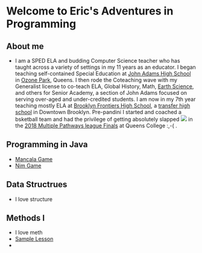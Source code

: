 # Welcome to Eric's Adventures in Programming

## About me
* I am a SPED ELA and budding Computer Science teacher who has taught across a variety of settings in my 11 years as an educator.  I began teaching self-contained Special Education at [John Adams High School](https://en.wikipedia.org/wiki/John_Adams_High_School_(Queens)) in [Ozone Park](https://en.wikipedia.org/wiki/Ozone_Park,_Queens), Queens.  I then rode the  Coteaching wave with my Generalist license to co-teach ELA, Global History, Math, [Earth Science](https://en.wikipedia.org/wiki/Glacial_erratic), and others for Senior Academy, a section of John Adams focused on serving over-aged and under-credited students.  I am now in my 7th year teaching mostly ELA at [Brooklyn Frontiers High School](https://insideschools.org/school/15K423), a [transfer high school](https://www.schools.nyc.gov/enrollment/other-ways-to-graduate/transfer-high-schools) in Downtown Brooklyn.  Pre-pandini I started and coached a bsketball team and had the privilege of getting absolutely slapped [<img src="https://ichef.bbc.co.uk/images/ic/640x360/p04ktjn2.jpg">](https://ichef.bbc.co.uk/images/ic/640x360/p04ktjn2.jpg) in the [2018 Multiple Pathways league Finals](https://www.psal.org/games/game-detail.aspx#049/371941) at Queens College :,-( .

## Programming in Java
* [Mancala Game](https://replit.com/@wilsoneg3/workcsci70900-wilsoneg3#2/Mancala.java)
* [Nim Game](https://replit.com/@wilsoneg3/workcsci70900-wilsoneg3#1/Nim.java)
## Data Structrues
* I love structure


## Methods I
* I love meth
* [Sample Lesson](https://replit.com/@wilsoneg3/workcsci70900-wilsoneg3#meth1/01_Lesson.data)
* 
